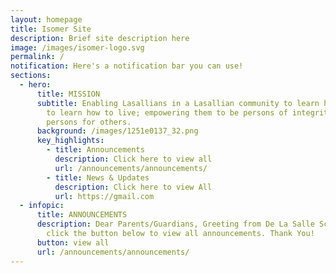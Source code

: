 ```yaml
---
layout: homepage
title: Isomer Site
description: Brief site description here
image: /images/isomer-logo.svg
permalink: /
notification: Here's a notification bar you can use!
sections:
  - hero:
      title: MISSION
      subtitle: Enabling Lasallians in a Lasallian community to learn how to learn and
        to learn how to live; empowering them to be persons of integrity and
        persons for others.
      background: /images/1251e0137_32.png
      key_highlights:
        - title: Announcements
          description: Click here to view all
          url: /announcements/announcements/
        - title: News & Updates
          description: Click here to view All
          url: https://gmail.com
  - infopic:
      title: ANNOUNCEMENTS
      description: Dear Parents/Guardians, Greeting from De La Salle School. Kindly
        click the button below to view all announcements. Thank You!
      button: view all
      url: /announcements/announcements/
---
```


